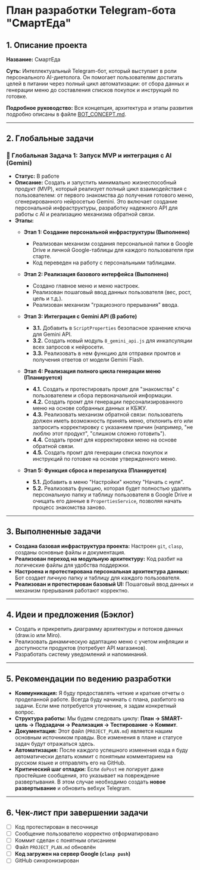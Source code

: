 # План разработки Telegram-бота "СмартЕда"

## 1. Описание проекта

**Название:** СмартЕда

**Суть:** Интеллектуальный Telegram-бот, который выступает в роли персонального AI-диетолога. Он помогает пользователям достигать целей в питании через полный цикл автоматизации: от сбора данных и генерации меню до составления списков покупок и инструкций по готовке.

**Подробное руководство:** Вся концепция, архитектура и этапы развития подробно описаны в файле [BOT_CONCEPT.md](./BOT_CONCEPT.md).

---

## 2. Глобальные задачи

### 🚀 Глобальная Задача 1: Запуск MVP и интеграция с AI (Gemini)

*   **Статус:** В работе
*   **Описание:** Создать и запустить минимально жизнеспособный продукт (MVP), который реализует полный цикл взаимодействия с пользователем: от первого знакомства до получения готового меню, сгенерированного нейросетью Gemini. Это включает создание персональной инфраструктуры, разработку надежного API для работы с AI и реализацию механизма обратной связи.
*   **Этапы:**
    *   **Этап 1: Создание персональной инфраструктуры (Выполнено)**
        *   Реализован механизм создания персональной папки в Google Drive и личной Google-таблицы для каждого пользователя при старте.
        *   Код переведен на работу с персональными таблицами.

    *   **Этап 2: Реализация базового интерфейса (Выполнено)**
        *   Создано главное меню и меню настроек.
        *   Реализован пошаговый ввод данных пользователя (вес, рост, цель и т.д.).
        *   Реализован механизм "грациозного прерывания" ввода.

    *   **Этап 3: Интеграция с Gemini API (В работе)**
        *   **3.1.** Добавить в `ScriptProperties` безопасное хранение ключа для Gemini API.
        *   **3.2.** Создать новый модуль `8_gemini_api.js` для инкапсуляции всех запросов к нейросети.
        *   **3.3.** Реализовать в нем функцию для отправки промтов и получения ответов от модели Gemini Flash.

    *   **Этап 4: Реализация полного цикла генерации меню (Планируется)**
        *   **4.1.** Создать и протестировать промт для "знакомства" с пользователем и сбора первоначальной информации.
        *   **4.2.** Создать промт для генерации персонализированного меню на основе собранных данных и КБЖУ.
        *   **4.3.** Реализовать механизм обратной связи: пользователь должен иметь возможность принять меню, отклонить его или запросить корректировку с указанием причин (например, "не люблю этот продукт", "слишком сложно готовить").
        *   **4.4.** Создать промт для корректировки меню на основе обратной связи.
        *   **4.5.** Создать промт для генерации списка покупок и инструкций по готовке на основе утвержденного меню.

    *   **Этап 5: Функция сброса и перезапуска (Планируется)**
        *   **5.1.** Добавить в меню "Настройки" кнопку "Начать с нуля".
        *   **5.2.** Реализовать функцию, которая будет полностью удалять персональную папку и таблицу пользователя в Google Drive и очищать его данные в `PropertiesService`, позволяя начать процесс знакомства заново.

---

## 3. Выполненные задачи

*   **Создана базовая инфраструктура проекта:** Настроен `git`, `clasp`, созданы основные файлы и документация.
*   **Реализован переход на модульную архитектуру:** Код разбит на логические файлы для удобства поддержки.
*   **Настроена и протестирована персональная архитектура данных:** Бот создает личную папку и таблицу для каждого пользователя.
*   **Реализован и протестирован базовый UI:** Пошаговый ввод данных и механизм прерывания работают корректно.

---

## 4. Идеи и предложения (Бэклог)

*   Создать и прикрепить диаграмму архитектуры и потоков данных (draw.io или Miro).
*   Реализовать динамическую адаптацию меню с учетом инфляции и доступности продуктов (потребует API магазинов).
*   Разработать систему уведомлений и напоминаний.

---

## 5. Рекомендации по ведению разработки

*   **Коммуникация:** Я буду предоставлять четкие и краткие отчеты о проделанной работе. Всегда буду начинать с плана, разбитого на задачи. Если мне потребуется уточнение, я задам конкретный вопрос.
*   **Структура работы:** Мы будем следовать циклу: **План -> SMART-цель -> Подзадачи -> Реализация -> Тестирование -> Коммит**.
*   **Документация:** Этот файл (`PROJECT_PLAN.md`) является нашим основным источником правды. Все изменения в плане и статусе задач будут отражаться здесь.
*   **Автоматизация:** После каждого успешного изменения кода я буду автоматически делать коммит с понятным комментарием на русском языке и отправлять его на GitHub.
*   **Критический шаг отладки:** Если `doPost` не логирует даже простейшие сообщения, это указывает на повреждение развертывания. В этом случае необходимо создать **новое развертывание** и обновить вебхук Telegram.

---

## 6. Чек-лист при завершении задачи

- [ ] Код протестирован в песочнице
- [ ] Сообщение пользователю корректно отформатировано
- [ ] Коммит сделан с понятным описанием
- [ ] Файл `PROJECT_PLAN.md` обновлён
- [ ] **Код загружен на сервер Google (`clasp push`)**
- [ ] GitHub синхронизирован